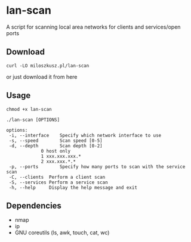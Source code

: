 # lan-scan
A script for scanning local area networks for clients and services/open ports

## Download
`curl -LO miloszkusz.pl/lan-scan` 

or just download it from here

## Usage
`chmod +x lan-scan`

```
./lan-scan [OPTIONS]

options:
 -i, --interface	Specify which network interface to use
 -s, --speed		Scan speed [0-5]
 -d, --depth		Scan depth [0-2]
			 0 host only	
			 1 xxx.xxx.xxx.*
			 2 xxx.xxx.*.*	
 -p, --ports		Specify how many ports to scan with the service scan
 -C, --clients	Perform a client scan
 -S, --services	Perform a service scan
 -h, --help		Display the help message and exit

```

## Dependencies
- nmap
- ip
- GNU coreutils (ls, awk, touch, cat, wc)
